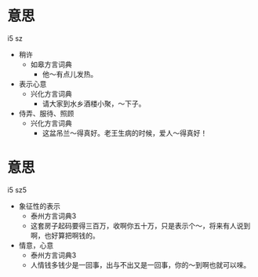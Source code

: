 # 意思
i5 sz
+ 稍许
  * 如皋方言词典
    - 他～有点儿发热。
+ 表示心意
  * 兴化方言词典
    - 请大家到水乡酒楼小聚，～下子。
+ 侍弄、服待、照顾
  * 兴化方言词典
    - 这盆吊兰～得真好。老王生病的时候，爱人～得真好！

# 意思
i5 sz5
+ 象征性的表示
  * 泰州方言词典3
  - 这套房子起码要得三百万，收啊你五十万，只是表示个～，将来有人说到啊，也好算把啊钱的。
+ 情意，心意
  * 泰州方言词典3
  - 人情钱多钱少是一回事，出与不出又是一回事，你的～到啊也就可以唻。
